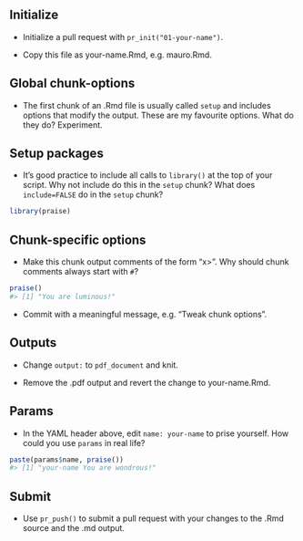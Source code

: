 
## Initialize

  - Initialize a pull request with `pr_init("01-your-name")`.

  - Copy this file as your-name.Rmd, e.g. mauro.Rmd.

## Global chunk-options

  - The first chunk of an .Rmd file is usually called `setup` and
    includes options that modify the output. These are my favourite
    options. What do they do? Experiment.

## Setup packages

  - It’s good practice to include all calls to `library()` at the top of
    your script. Why not include do this in the `setup` chunk? What does
    `include=FALSE` do in the `setup` chunk?

<!-- end list -->

``` r
library(praise)
```

## Chunk-specific options

  - Make this chunk output comments of the form “x\>”. Why should chunk
    comments always start with `#`?

<!-- end list -->

``` r
praise()
#> [1] "You are luminous!"
```

  - Commit with a meaningful message, e.g. “Tweak chunk options”.

## Outputs

  - Change `output:` to `pdf_document` and knit.

  - Remove the .pdf output and revert the change to your-name.Rmd.

## Params

  - In the YAML header above, edit `name: your-name` to prise yourself.
    How could you use `params` in real life?

<!-- end list -->

``` r
paste(params$name, praise())
#> [1] "your-name You are wondrous!"
```

## Submit

  - Use `pr_push()` to submit a pull request with your changes to the
    .Rmd source and the .md output.
